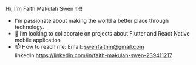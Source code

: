 Hi, I'm Faith Makulah Swen  ✨!!
- I'm passionate about making the world a better place through technology.
- 💞️ I’m looking to collaborate on projects about Flutter and React Native mobile application
- 📫 How to reach me: Email: swenfaithm@gmail.com  linkedIn:https://linkedin.com/in/faith-makulah-swen-239411217
                    

<!---
ForeverKuku/ForeverKuku is a ✨ special ✨ repository because its `README.md` (this file) appears on your GitHub profile.
You can click the Preview link to take a look at your changes.
--->
